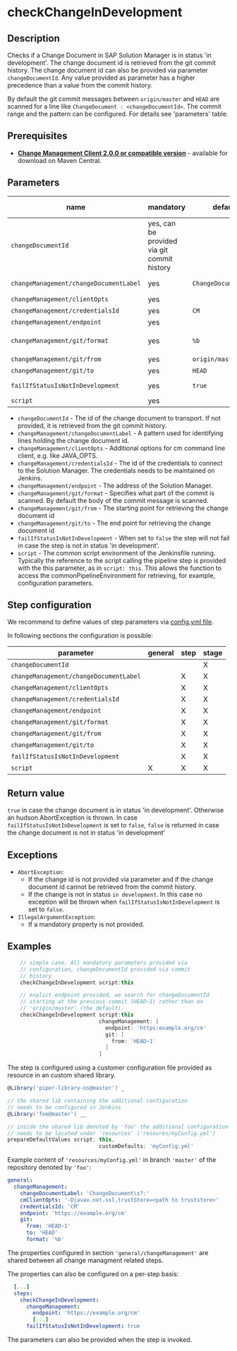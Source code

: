 # checkChangeInDevelopment

## Description

Checks if a Change Document in SAP Solution Manager is in status 'in development'. The change document id is retrieved from the git commit history. The change document id
can also be provided via parameter `changeDocumentId`. Any value provided as parameter has a higher precedence than a value from the commit history.

By default the git commit messages between `origin/master` and `HEAD` are scanned for a line like `ChangeDocument : <changeDocumentId>`. The commit
range and the pattern can be configured. For details see 'parameters' table.

## Prerequisites

* **[Change Management Client 2.0.0 or compatible version](http://central.maven.org/maven2/com/sap/devops/cmclient/dist.cli/)** - available for download on Maven Central.

## Parameters

| name | mandatory | default | possible values |
|------|-----------|---------|-----------------|
| `changeDocumentId` | yes, can be provided via git commit history |  |  |
| `changeManagement/changeDocumentLabel` | yes | `ChangeDocument\s?:` | regex pattern |
| `changeManagement/clientOpts` | yes |  |  |
| `changeManagement/credentialsId` | yes | `CM` |  |
| `changeManagement/endpoint` | yes |  |  |
| `changeManagement/git/format` | yes | `%b` | see `git log --help` |
| `changeManagement/git/from` | yes | `origin/master` |  |
| `changeManagement/git/to` | yes | `HEAD` |  |
| `failIfStatusIsNotInDevelopment` | yes | `true` | `true`, `false` |
| `script` | yes |  |  |

* `changeDocumentId` - The id of the change document to transport. If not provided, it is retrieved from the git commit history.
* `changeManagement/changeDocumentLabel` - A pattern used for identifying lines holding the change document id.
* `changeManagement/clientOpts` - Additional options for cm command line client, e.g. like JAVA_OPTS.
* `changeManagement/credentialsId` - The id of the credentials to connect to the Solution Manager. The credentials needs to be maintained on Jenkins.
* `changeManagement/endpoint` - The address of the Solution Manager.
* `changeManagement/git/format` - Specifies what part of the commit is scanned. By default the body of the commit message is scanned.
* `changeManagement/git/from` - The starting point for retrieving the change document id
* `changeManagement/git/to` - The end point for retrieving the change document id
* `failIfStatusIsNotInDevelopment` - When set to `false` the step will not fail in case the step is not in status 'in development'.
* `script` - The common script environment of the Jenkinsfile running. Typically the reference to the script calling the pipeline step is provided with the this parameter, as in `script: this`. This allows the function to access the commonPipelineEnvironment for retrieving, for example, configuration parameters.


## Step configuration


We recommend to define values of step parameters via [config.yml file](../configuration.md).

In following sections the configuration is possible:

| parameter | general | step | stage |
|-----------|---------|------|-------|
| `changeDocumentId` |  |  | X |
| `changeManagement/changeDocumentLabel` |  | X | X |
| `changeManagement/clientOpts` |  | X | X |
| `changeManagement/credentialsId` |  | X | X |
| `changeManagement/endpoint` |  | X | X |
| `changeManagement/git/format` |  | X | X |
| `changeManagement/git/from` |  | X | X |
| `changeManagement/git/to` |  | X | X |
| `failIfStatusIsNotInDevelopment` |  | X | X |
| `script` | X | X | X |


## Return value

`true` in case the change document is in status 'in development'. Otherwise an hudson.AbortException is thrown. In case `failIfStatusIsNotInDevelopment`
is set to `false`, `false` is returned in case the change document is not in status 'in development'

## Exceptions

* `AbortException`:
  * If the change id is not provided via parameter and if the change document id cannot be retrieved from the commit history.
  * If the change is not in status `in development`. In this case no exception will be thrown when `failIfStatusIsNotInDevelopment` is set to `false`.
* `IllegalArgumentException`:
  * If a mandatory property is not provided.

## Examples

```groovy
    // simple case. All mandatory parameters provided via
    // configuration, changeDocumentId provided via commit
    // history
    checkChangeInDevelopment script:this
```

```groovy
    // explict endpoint provided, we search for changeDocumentId
    // starting at the previous commit (HEAD~1) rather than on
    // 'origin/master' (the default).
    checkChangeInDevelopment script:this
                             changeManagement: [
                               endpoint: 'https:example.org/cm'
                               git: [
                                 from: 'HEAD~1'
                               ]
                             ]
```

The step is configured using a customer configuration file provided as
resource in an custom shared library.

```groovy
@Library('piper-library-os@master') _

// the shared lib containing the additional configuration
// needs to be configured in Jenkins
@Library('foo@master') __

// inside the shared lib denoted by 'foo' the additional configuration file
// needs to be located under 'resources' ('resoures/myConfig.yml')
prepareDefaultValues script: this,
                             customDefaults: 'myConfig.yml'
```
Example content of `'resources/myConfig.yml'` in branch `'master'` of the repository denoted by
`'foo'`:

```yaml
general:
  changeManagement:
    changeDocumentLabel: 'ChangeDocument\s?:'
    cmClientOpts: '-Djavax.net.ssl.trustStore=<path to truststore>'
    credentialsId: 'CM'
    endpoint: 'https://example.org/cm'
    git:
      from: 'HEAD~1'
      to: 'HEAD'
      format: '%b'
```

The properties configured in section `'general/changeManagement'` are shared between all change managment related steps.

The properties can also be configured on a per-step basis:

```yaml
  [...]
  steps:
    checkChangeInDevelopment:
      changeManagement:
        endpoint: 'https://example.org/cm'
        [...]
      failIfStatusIsNotInDevelopment: true
```

The parameters can also be provided when the step is invoked.
